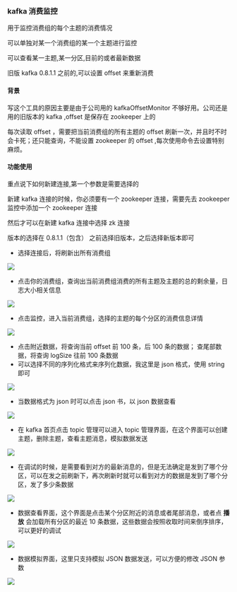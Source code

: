 ### kafka 消费监控

用于监控消费组的每个主题的消费情况

可以单独对某一个消费组的某一个主题进行监控

可以查看某一主题,某一分区,目前的或者最新数据

旧版 kafka 0.8.1.1 之前的,可以设置 offset 来重新消费

#### 背景

写这个工具的原因主要是由于公司用的 kafkaOffsetMonitor 不够好用。公司还是用的旧版本的 kafka ,offset 是保存在 zookeeper 上的

每次读取 offset ，需要把当前消费组的所有主题的 offset 刷新一次，并且时不时会卡死；还只能查询，不能设置 zookeeper 的 offset ,每次使用命令去设置特别麻烦。

#### 功能使用

重点说下如何新建连接,第一个参数是需要选择的

新建 kafka 连接的时候，你必须要有一个 zookeeper 连接，需要先去 zookeeper 监控中添加一个 zookeeper 连接

然后才可以在新建 kafka 连接中选择 zk 连接

版本的选择在 0.8.1.1（包含） 之前选择旧版本，之后选择新版本即可



* 选择连接后，将刷新出所有消费组

![](http://pic.yupoo.com/sanri1993/7c2f3fc5/fe5c9295.png)

* 点击你的消费组，查询出当前消费组消费的所有主题及主题的总的剩余量，日志大小相关信息

![](http://pic.yupoo.com/sanri1993/87773619/81c9177e.png)

* 点击监控，进入当前消费组，选择的主题的每个分区的消费信息详情

![](http://pic.yupoo.com/sanri1993/8430b3a4/64991a8c.png)



* 点击附近数据，将查询当前 offset 前 100 条，后 100 条的数据； 查尾部数据，将查询 logSize 往前 100 条数据
* 可以选择不同的序列化格式来序列化数据，我这里是 json 格式，使用 string 即可



![](http://pic.yupoo.com/sanri1993/6b8e9dde/87e26451.png)



* 当数据格式为 json 时可以点击 json 书，以 json 数据查看

![](http://pic.yupoo.com/sanri1993/53e12480/0ac54c1d.png)

* 在 kafka 首页点击 topic 管理可以进入 topic 管理界面，在这个界面可以创建主题，删除主题，查看主题消息，模拟数据发送

![](http://pic.yupoo.com/sanri1993/d2c0764a/c38b3da9.png)

*  在调试的时候，是需要看到对方的最新消息的，但是无法确定是发到了哪个分区，可以在发之前刷新下，再次刷新时就可以看到对方的数据是发到了哪个分区，发了多少条数据 
  
  ![](http://pic.yupoo.com/sanri1993/a5abe470/fb7e7c4c.png)
  
*  数据查看界面，这个界面是点击某个分区附近的消息或者尾部消息，或者点 **播放** 会加载所有分区的最近 10 条数据，这些数据会按照收取时间来倒序排序，可以更好的调试
  
  ![](http://pic.yupoo.com/sanri1993/e6f0fa53/654245d0.png)
  
*  数据模拟界面，这里只支持模拟 JSON 数据发送，可以方便的修改 JSON 参数 
  
  ![](http://pic.yupoo.com/sanri1993/bd06dd25/4adacb45.png)